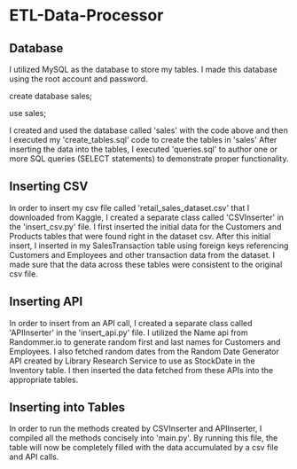 # ETL-Data-Processor
## Database
I utilized MySQL as the database to store my tables. I made this database using the root account and password. 

create database sales;

use sales;

I created and used the database called 'sales' with the code above and then I executed my 'create_tables.sql' code to create the tables in 'sales'
After inserting the data into the tables, I executed 'queries.sql' to author one or more SQL queries (SELECT statements) to demonstrate proper functionality.

## Inserting CSV
In order to insert my csv file called 'retail_sales_dataset.csv' that I downloaded from Kaggle, I created a separate class called 'CSVInserter' in the  'insert_csv.py' file. I first inserted the initial data for the Customers and Products tables that were found right in the dataset csv. After this initial insert, I inserted in my SalesTransaction table using foreign keys referencing Customers and Employees and other transaction data from the dataset. I made sure that the data across these tables were consistent to the original csv file. 

## Inserting API
In order to insert from an API call, I created a separate class called 'APIInserter' in the 'insert_api.py' file. I utilized the Name api from Randommer.io to generate random first and last names for Customers and Employees. I also fetched random dates from the Random Date Generator API created by Library Research Service to use as StockDate in the Inventory table. I then inserted the data fetched from these APIs into the appropriate tables.

## Inserting into Tables
In order to run the methods created by CSVInserter and APIInserter, I compiled all the methods concisely into 'main.py'. By running this file, the table will now be completely filled with the data accumulated by a csv file and API calls.


